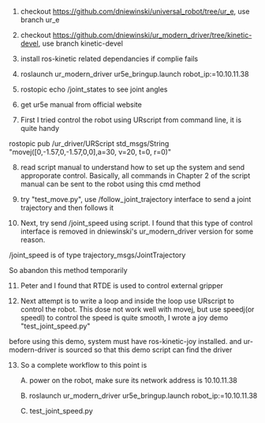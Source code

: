 1. checkout https://github.com/dniewinski/universal_robot/tree/ur_e,   use branch ur_e

2. checkout https://github.com/dniewinski/ur_modern_driver/tree/kinetic-devel, use branch kinetic-devel

3. install ros-kinetic related dependancies if complie fails

4. roslaunch ur_modern_driver ur5e_bringup.launch robot_ip:=10.10.11.38

5. rostopic echo /joint_states to see joint angles

6. get ur5e manual from official website

7. First I tried control the robot using URscript from command line, it is quite handy

rostopic pub /ur_driver/URScript std_msgs/String "movej([0,-1.57,0,-1.57,0,0],a=30, v=20, t=0, r=0)"

8. read script manual to understand how to set up the system and send approporate control. Basically, all commands in Chapter 2 of the script manual can be sent to the robot using this cmd method

9. try "test_move.py", use /follow_joint_trajectory interface to send a joint trajectory and then follows it

10. Next, try send /joint_speed using script. I found that this type of control interface is removed in dniewinski's ur_modern_driver version for some reason. 

/joint_speed is of type trajectory_msgs/JointTrajectory

So abandon this method temporarily

11. Peter and I found that RTDE is used to control external gripper

12. Next attempt is to write a loop and inside the loop use URscript to control the robot. This dose not work well with movej, but use speedj(or speedl) to control the speed is quite smooth, I wrote a joy demo "test_joint_speed.py"

before using this demo, system must have ros-kinetic-joy installed. and ur-modern-driver is sourced so that this demo script can find the driver


13. So a complete workflow to this point is

	A. power on the robot, make sure its network address is 10.10.11.38

	B. roslaunch ur_modern_driver ur5e_bringup.launch robot_ip:=10.10.11.38
	
	C. test_joint_speed.py 

